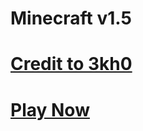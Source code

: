 # Minecraft v1.5 
# [Credit to 3kh0](https://github.com/3kh0)

# [Play Now](https://g-xming.github.io/Minecraft/)
